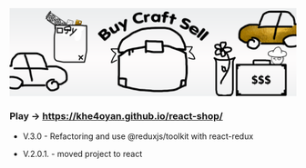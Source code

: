 ![logo](https://raw.githubusercontent.com/khe4oyan/repo_banners/main/banners/bcs.png)
### Play -> https://khe4oyan.github.io/react-shop/

- V.3.0 - Refactoring and use @reduxjs/toolkit with react-redux

- V.2.0.1. - moved project to react
